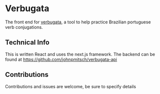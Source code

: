 # Verbugata

The front end for [verbugata](https://www.verbugata.com), a tool to help practice Brazilian portuguese verb conjugations.

## Technical Info

This is written React and uses the next.js framework. The backend can be found at https://github.com/johnpmitsch/verbugata-api

## Contributions

Contributions and issues are welcome, be sure to specify details

